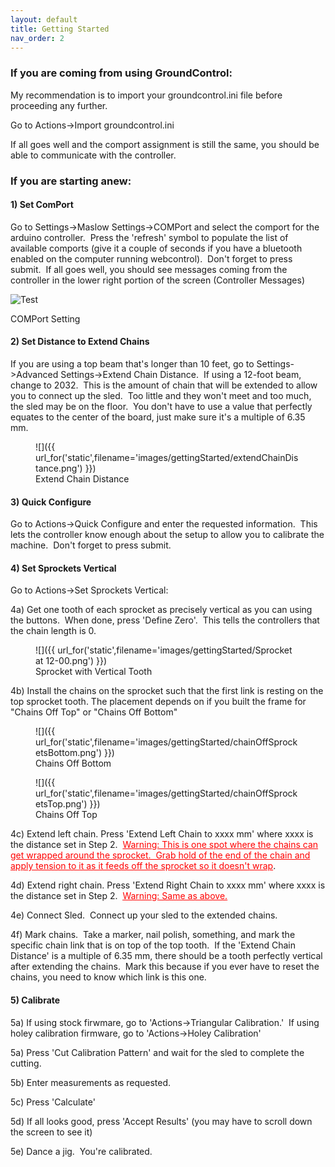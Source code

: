 ```yaml
---
layout: default
title: Getting Started
nav_order: 2
---
```

### If you are coming from using GroundControl:

My recommendation is to import your groundcontrol.ini file before proceeding any further.

Go to Actions->Import groundcontrol.ini

If all goes well and the comport assignment is still the same, you should be able to communicate with the controller.

### If you are starting anew:

#### 1) Set ComPort

Go to Settings->Maslow Settings->COMPort and select the comport for the arduino controller.  Press the 'refresh' symbol to populate the list of available comports (give it a couple of seconds if you have a bluetooth enabled on the computer running webcontrol).  Don't forget to press submit.  If all goes well, you should see messages coming from the controller in the lower right portion of the screen (Controller Messages)

![Test](/assets/gettingStarted/comPort.png')

<figcaption class="figure-caption">COMPort Setting</figcaption>

</figure>

#### 2) Set Distance to Extend Chains

If you are using a top beam that's longer than 10 feet, go to Settings->Advanced Settings->Extend Chain Distance.  If using a 12-foot beam, change to 2032.  This is the amount of chain that will be extended to allow you to connect up the sled.  Too little and they won't meet and too much, the sled may be on the floor.  You don't have to use a value that perfectly equates to the center of the board, just make sure it's a multiple of 6.35 mm.

<figure class="figure">![]({{ url_for('static',filename='images/gettingStarted/extendChainDistance.png') }})

<figcaption class="figure-caption">Extend Chain Distance</figcaption>

</figure>

#### 3) Quick Configure

Go to Actions->Quick Configure and enter the requested information.  This lets the controller know enough about the setup to allow you to calibrate the machine.  Don't forget to press submit.

#### 4) Set Sprockets Vertical

Go to Actions->Set Sprockets Vertical:

4a) Get one tooth of each sprocket as precisely vertical as you can using the buttons.  When done, press 'Define Zero'.  This tells the controllers that the chain length is 0. 

<figure class="figure">![]({{ url_for('static',filename='images/gettingStarted/Sprocket at 12-00.png') }})

<figcaption class="figure-caption">Sprocket with Vertical Tooth</figcaption>

</figure>

4b) Install the chains on the sprocket such that the first link is resting on the top sprocket tooth. The placement depends on if you built the frame for "Chains Off Top" or "Chains Off Bottom" 

<figure class="figure">![]({{ url_for('static',filename='images/gettingStarted/chainOffSprocketsBottom.png') }})

<figcaption class="figure-caption">Chains Off Bottom</figcaption>

</figure>

<figure class="figure">![]({{ url_for('static',filename='images/gettingStarted/chainOffSprocketsTop.png') }})

<figcaption class="figure-caption">Chains Off Top</figcaption>

</figure>

4c) Extend left chain. Press 'Extend Left Chain to xxxx mm' where xxxx is the distance set in Step 2.  <span style="text-decoration: underline; color: #ff0000;">Warning: This is one spot where the chains can get wrapped around the sprocket.  Grab hold of the end of the chain and apply tension to it as it feeds off the sprocket so it doesn't wrap</span>.

4d) Extend right chain. Press 'Extend Right Chain to xxxx mm' where xxxx is the distance set in Step 2.  <span style="text-decoration: underline;"><span style="color: #ff0000; text-decoration: underline;">Warning: Same as above.</span></span>

4e) Connect Sled.  Connect up your sled to the extended chains.

4f) Mark chains.  Take a marker, nail polish, something, and mark the specific chain link that is on top of the top tooth.  If the 'Extend Chain Distance' is a multiple of 6.35 mm, there should be a tooth perfectly vertical after extending the chains.  Mark this because if you ever have to reset the chains, you need to know which link is this one.

#### 5) Calibrate

5a) If using stock firwmare, go to 'Actions->Triangular Calibration.'  If using holey calibration firmware, go to 'Actions->Holey Calibration'

5a) Press 'Cut Calibration Pattern' and wait for the sled to complete the cutting.

5b) Enter measurements as requested.

5c) Press 'Calculate'

5d) If all looks good, press 'Accept Results' (you may have to scroll down the screen to see it)

5e) Dance a jig.  You're calibrated.
